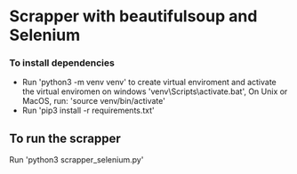 # Scrapper with beautifulsoup and Selenium

### To install dependencies
* Run 'python3 -m venv venv' to create virtual enviroment and activate the
virtual enviromen on windows 'venv\Scripts\activate.bat', On Unix or MacOS, run:
'source venv/bin/activate'
* Run 'pip3 install -r requirements.txt'

## To run the scrapper
Run 'python3 scrapper_selenium.py'
